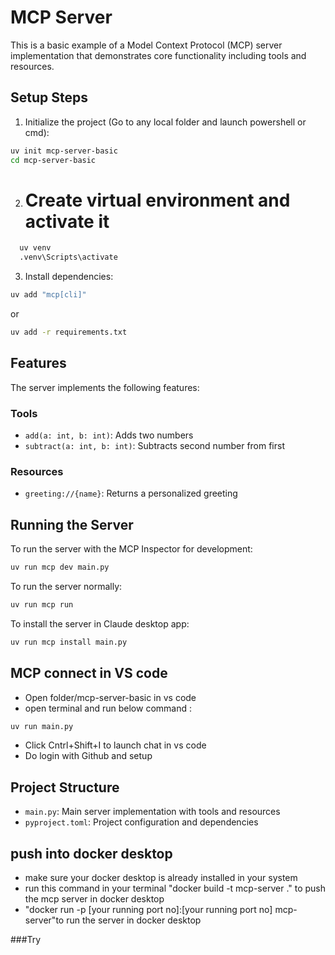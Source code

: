 # MCP Server

This is a basic example of a Model Context Protocol (MCP) server implementation that demonstrates core functionality including tools and resources.

## Setup Steps

1. Initialize the project (Go to any local folder and launch powershell or cmd):
```bash
uv init mcp-server-basic
cd mcp-server-basic
```

2.  # Create virtual environment and activate it
```bash
  uv venv
  .venv\Scripts\activate
  ```

3. Install dependencies:
```bash
uv add "mcp[cli]"
```
or 
```bash
uv add -r requirements.txt
```


## Features

The server implements the following features:

### Tools
- `add(a: int, b: int)`: Adds two numbers
- `subtract(a: int, b: int)`: Subtracts second number from first

### Resources
- `greeting://{name}`: Returns a personalized greeting

## Running the Server

To run the server with the MCP Inspector for development:
```bash
uv run mcp dev main.py
```

To run the server normally:
```bash
uv run mcp run
```

To install the server in Claude desktop app:
```bash
uv run mcp install main.py
```

## MCP connect in VS code
- Open folder/mcp-server-basic in vs code
- open terminal and run below command :
```bash
uv run main.py
```
- Click Cntrl+Shift+I  to launch chat in vs code
- Do login with Github and setup 

## Project Structure
- `main.py`: Main server implementation with tools and resources
- `pyproject.toml`: Project configuration and dependencies

## push into docker desktop
- make sure your docker desktop is already installed in your system
- run this command in your terminal "docker build -t mcp-server ." to push the mcp server in docker desktop
- "docker run -p [your running port no]:[your running port no] mcp-server"to run the server in docker desktop


###Try
